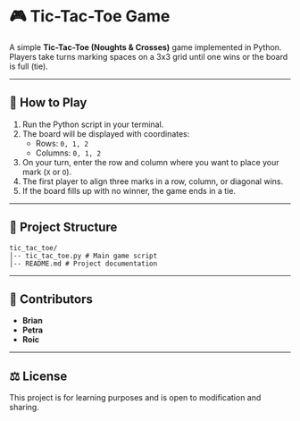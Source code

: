 # 🎮 Tic-Tac-Toe Game

A simple **Tic-Tac-Toe (Noughts & Crosses)** game implemented in Python.  
Players take turns marking spaces on a 3x3 grid until one wins or the board is full (tie).

---

## 🚀 How to Play
1. Run the Python script in your terminal.
2. The board will be displayed with coordinates:
    - Rows: `0, 1, 2`
    - Columns: `0, 1, 2`
3. On your turn, enter the row and column where you want to place your mark (`X` or `O`).
4. The first player to align three marks in a row, column, or diagonal wins.
5. If the board fills up with no winner, the game ends in a tie.

---

## 📂 Project Structure
```
tic_tac_toe/
│-- tic_tac_toe.py # Main game script
│-- README.md # Project documentation
```

---

## 👥 Contributors
- **Brian**
- **Petra**
- **Roic**

---

## ⚖️ License
This project is for learning purposes and is open to modification and sharing.

